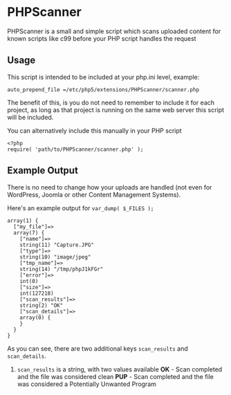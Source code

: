 # PHPScanner
PHPScanner is a small and simple script which scans uploaded content for known scripts like c99 before your PHP script handles the request

## Usage
This script is intended to be included at your php.ini level, example:
```
auto_prepend_file =/etc/php5/extensions/PHPScanner/scanner.php
```

The benefit of this, is you do not need to remember to include it for each project, as long as that project is running on the same web server this script will be included.

You can alternatively include this manually in your PHP script
```
<?php
require( 'path/to/PHPScanner/scanner.php' );
```

## Example Output
There is no need to change how your uploads are handled (not even for WordPress, Joomla or other Content Management Systems).

Here's an example output for `var_dump( $_FILES );`

```
array(1) {
  ["my_file"]=>
  array(7) {
    ["name"]=>
    string(11) "Capture.JPG"
    ["type"]=>
    string(10) "image/jpeg"
    ["tmp_name"]=>
    string(14) "/tmp/phpJ1kFGr"
    ["error"]=>
    int(0)
    ["size"]=>
    int(127218)
    ["scan_results"]=>
    string(2) "OK"
    ["scan_details"]=>
    array(0) {
    }
  }
}
```

As you can see, there are two additional keys `scan_results` and `scan_details`.

1. `scan_results` is a string, with two values available
   **OK** - Scan completed and the file was considered clean
   **PUP** - Scan completed and the file was considered a Potentially Unwanted Program
